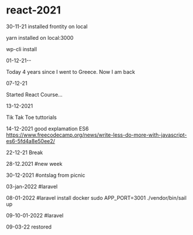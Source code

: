 # react-2021

30-11-21 installed frontity on local

yarn installed on local:3000

wp-cli install

01-12-21--

Today 4 years since I went to Greece. Now I am back

07-12-21

Started React Course...

13-12-2021

Tik Tak Toe tuttorials

14-12-2021
good explamation ES6
https://www.freecodecamp.org/news/write-less-do-more-with-javascript-es6-5fd4a8e50ee2/

22-12-21
Break

28-12.2021
#new week

30-12-2021
#ontslag from picnic

03-jan-2022
#laravel

08-01-2022
#laravel install docker
sudo APP_PORT=3001 ./vendor/bin/sail up

09-10-01-2022
#laravel

09-03-22
restored

